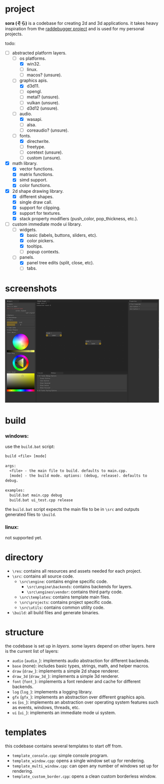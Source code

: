 # project
**sora (そら)** is a codebase for creating 2d and 3d applications. 
it takes heavy inspiration from the [raddebugger project](https://github.com/EpicGamesExt/raddebugger) and is used for my personal projects.

todo:
- [ ] abstracted platform layers.
	- [ ] os platforms.
		- [x] win32.
		- [ ] linux.
		- [ ] macos? (unsure).
	- [ ] graphics apis.
		- [x] d3d11.
		- [ ] opengl.
		- [ ] metal? (unsure).
		- [ ] vulkan (unsure).
		- [ ] d3d12 (unsure).
	- [ ] audio.
		- [x] wasapi.
		- [ ] alsa.
		- [ ] coreaudio? (unsure).
	- [ ] fonts.
		- [x] directwrite.
		- [ ] freetype.
		- [ ] coretext (unsure).
		- [ ] custom (unsure).
- [x] math library.
	- [x] vector functions.
	- [x] matrix functions.
	- [x] simd support.
	- [x] color functions.
- [x] 2d shape drawing library.
	- [x] different shapes.
	- [x] single draw call.
	- [x] support for clipping.
	- [x] support for textures.
	- [x] stack property modifiers (push_color, pop_thickness, etc.).
- [ ] custom immediate mode ui library. 
	- [ ] widgets.
		- [x] basic (labels, buttons, sliders, etc).
		- [x] color pickers.
		- [x] tooltips.
		- [ ] popup contexts.
	- [ ] panels.
		- [x] panel tree edits (split, close, etc).
		- [ ] tabs.

# screenshots

![ui showcase](/images/ui_showcase.png?raw=true "ui showcase")

# build

### windows:
use the `build.bat` script:
```
build <file> [mode]

args:
  <file> - the main file to build. defaults to main.cpp.
  [mode] - the build mode. options: (debug, release). defaults to debug.
  
examples:
  build.bat main.cpp debug
  build.bat ui_test.cpp release
```
the `build.bat` script expects the main file to be in `\src` and outputs generated files to `\build`.


### linux:

not supported yet.

# directory
- `\res`: contains all resources and assets needed for each project.
- `\src`: contains all source code.
	- `\src\engine`: contains engine specific code.
		- `\src\engine\backends`: contains backends for layers.
		- `\src\engines\vendor`: contains third party code.
	- `\src\templates`: contains template main files.
	- `\src\projects`: contains project specific code.
	- `\src\utils`: contains common utility code.
- `\build`: all build files and generate binaries.

# structure
the codebase is set up in *layers*. some layers depend on other layers.
here is the current list of layers:
- `audio` (`audio_`): implements audio abstraction for different backends.
- `base` (none): includes basic types, strings, math, and helper macros.
- `draw` (`draw_`): implements a simple 2d shape renderer.
- `draw_3d` (`draw_3d_`): implements a simple 3d renderer.
- `font` (`font_`): implements a font renderer and cache for different backends.
- `log` (`log_`): implements a logging library.
- `gfx` (`gfx_`): implements an abstraction over different graphics apis.
- `os` (`os_`): implements an abstraction over operating system features such as events, windows, threads, etc.
- `ui` (`ui_`): implements an immediate mode ui system.


# templates

this codebase contains several templates to start off from.

- `template_console.cpp`: simple console program.
- `template_window.cpp`: opens a single window set up for rendering.
- `template_multi_window.cpp`: can open any number of windows set up for rendering.
- `template_custom_border.cpp`: opens a clean custom borderless window.